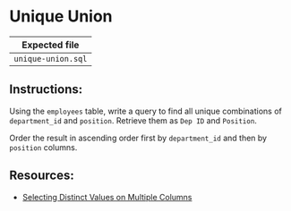 # Unique Union

| Expected file |
| ------------- |
| `unique-union.sql` |

## Instructions:

Using the `employees` table, write a query to find all unique combinations of `department_id` and `position`. Retrieve them as `Dep ID` and `Position`.

Order the result in ascending order first by `department_id` and then by `position` columns.

## Resources:

- [Selecting Distinct Values on Multiple Columns](https://www.w3resource.com/sql/select-statement/queries-with-distinct-multiple-columns.php)
